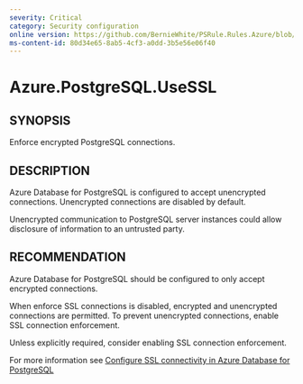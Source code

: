```yaml
---
severity: Critical
category: Security configuration
online version: https://github.com/BernieWhite/PSRule.Rules.Azure/blob/master/docs/rules/en-US/Azure.PostgreSQL.UseSSL.md
ms-content-id: 80d34e65-8ab5-4cf3-a0dd-3b5e56e06f40
---
```


# Azure.PostgreSQL.UseSSL

## SYNOPSIS

Enforce encrypted PostgreSQL connections.

## DESCRIPTION

Azure Database for PostgreSQL is configured to accept unencrypted connections. Unencrypted connections are disabled by default.

Unencrypted communication to PostgreSQL server instances could allow disclosure of information to an untrusted party.

## RECOMMENDATION

Azure Database for PostgreSQL should be configured to only accept encrypted connections.

When enforce SSL connections is disabled, encrypted and unencrypted connections are permitted. To prevent unencrypted connections, enable SSL connection enforcement.

Unless explicitly required, consider enabling SSL connection enforcement.

For more information see [Configure SSL connectivity in Azure Database for PostgreSQL](https://docs.microsoft.com/en-us/azure/postgresql/concepts-ssl-connection-security)
